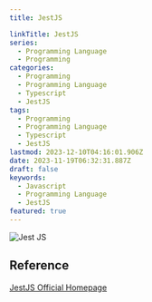```yaml
---
title: JestJS

linkTitle: JestJS
series:
  - Programming Language
  - Programming
categories:
  - Programming
  - Programming Language
  - Typescript
  - JestJS
tags:
  - Programming
  - Programming Language
  - Typescript
  - JestJS
lastmod: 2023-12-10T04:16:01.906Z
date: 2023-11-19T06:32:31.887Z
draft: false
keywords:
  - Javascript
  - Programming Language
  - JestJS
featured: true
---
```


![Jest JS](media/images/jest.png)

## Reference

[JestJS Official Homepage](https://jestjs.io/)
